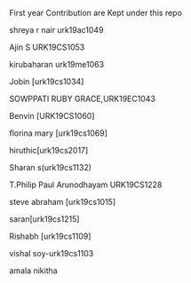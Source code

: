 First year Contribution are Kept under this repo

shreya r nair urk19ac1049

Ajin S  URK19CS1053

kirubaharan urk19me1063

Jobin [urk19cs1034]

SOWPPATI RUBY GRACE,URK19EC1043

Benvin [URK19CS1060]

florina mary [urk19cs1069]

hiruthic[urk19cs2017]

Sharan s(urk19cs1132) 

T.Philip Paul Arunodhayam URK19CS1228

steve abraham [urk19cs1015]

saran[urk19cs1215]

Rishabh [urk19cs1109]

vishal soy-urk19cs1103

amala nikitha

